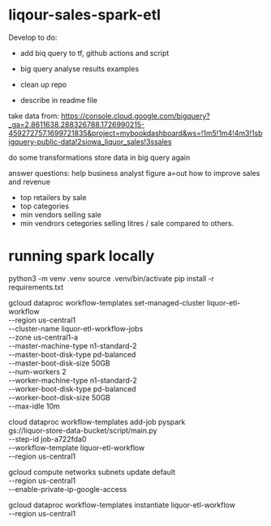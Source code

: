 # liqour-sales-spark-etl

Develop to do: 

- add biq query to tf, github actions and script 
- big query analyse results examples

- clean up repo
- describe in readme file


take data from: 
https://console.cloud.google.com/bigquery?_ga=2.8611638.288326788.1726990215-459272757.1699721835&project=mybookdashboard&ws=!1m5!1m4!4m3!1sbigquery-public-data!2siowa_liquor_sales!3ssales

do some transformations
store data in big query again

answer questions: 
help business analyst figure a=out how to improve sales and revenue
- top retailers by sale
- top categories
- min vendors selling sale
- min vendrors cetegories selling litres / sale compared to others. 






# running spark locally
python3 -m venv .venv
source .venv/bin/activate
pip install -r requirements.txt



gcloud dataproc workflow-templates set-managed-cluster liquor-etl-workflow \
  --region us-central1 \
  --cluster-name liquor-etl-workflow-jobs \
  --zone us-central1-a \
  --master-machine-type n1-standard-2 \
  --master-boot-disk-type pd-balanced \
  --master-boot-disk-size 50GB \
  --num-workers 2 \
  --worker-machine-type n1-standard-2 \
  --worker-boot-disk-type pd-balanced \
  --worker-boot-disk-size 50GB \
  --max-idle 10m


cloud dataproc workflow-templates add-job pyspark \
  gs://liquor-store-data-bucket/script/main.py \
  --step-id job-a722fda0 \
  --workflow-template liquor-etl-workflow \
  --region us-central1


gcloud compute networks subnets update default \
  --region us-central1 \
  --enable-private-ip-google-access


gcloud dataproc workflow-templates instantiate liquor-etl-workflow \
  --region us-central1